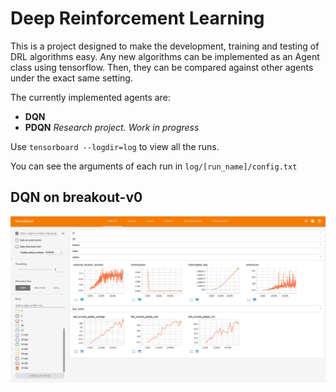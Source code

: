 # Deep Reinforcement Learning

This is a project designed to make the development, training and testing of DRL algorithms easy. Any new algorithms can be implemented as an Agent class using tensorflow. Then, they can be compared against other agents under the exact same setting.

The currently implemented agents are:
* **DQN**
* **PDQN** _Research project. Work in progress_

Use ```tensorboard --logdir=log``` to view all the runs.

You can see the arguments of each run in ```log/[run_name]/config.txt```

## DQN on breakout-v0
![tb_breakout-v0](./assets/tb_breakout-v0.jpg)
